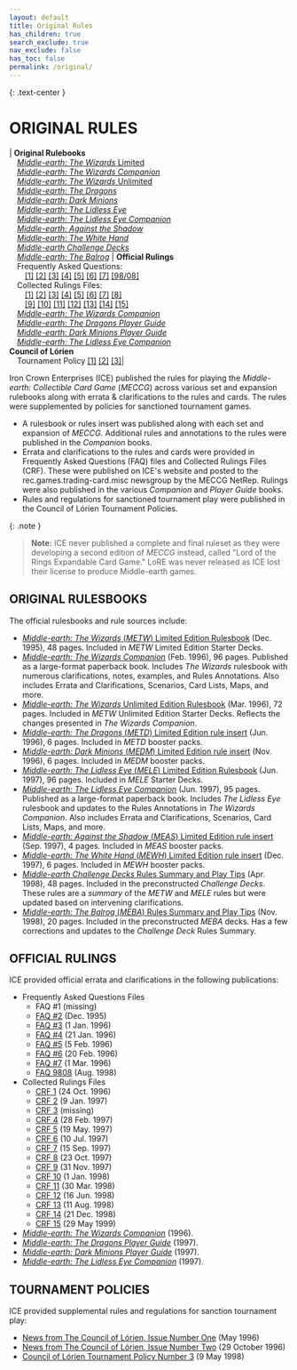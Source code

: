 ```yaml
---
layout: default
title: Original Rules
has_children: true
search_exclude: true
nav_exclude: false
has_toc: false
permalink: /original/
---
```


{: .text-center }
# ORIGINAL RULES

| **Original Rulebooks**<br>&emsp;[_Middle-earth: The Wizards_ Limited](/original/rulebooks/the-wizards-limited)<br>&emsp;[_Middle-earth: The Wizards Companion_](/original/rulebooks/metw-companion-rules)<br>&emsp;[_Middle-earth: The Wizards_ Unlimited](/original/rulebooks/the-wizards-unlimited)<br>&emsp;[_Middle-earth: The Dragons_](/original/rulebooks/the-dragons)<br>&emsp;[_Middle-earth: Dark Minions_](/original/rulebooks/dark-minions)<br>&emsp;[_Middle-earth: The Lidless Eye_](/original/rulebooks/the-lidless-eye)<br>&emsp;[_Middle-earth: The Lidless Eye Companion_](/original/rulebooks/mele-companion-rules)<br>&emsp;[_Middle-earth: Against the Shadow_](/original/rulebooks/against-the-shadow)<br>&emsp;[_Middle-earth: The White Hand_](/original/rulebooks/the-white-hand)<br>&emsp;[_Middle-earth Challenge Decks_](/original/rulebooks/challenge-decks)<br>&emsp;[_Middle-earth: The Balrog_](/original/rulebooks/the-balrog) | **Official Rulings**<br>&emsp;Frequently Asked Questions:<br>&emsp;&emsp;[\[1\]](/original/rulings/faq-1/) [\[2\]](/original/rulings/faq-2/) [\[3\]](/original/rulings/faq-3/) [\[4\]](/original/rulings/faq-4/) [\[5\]](/original/rulings/faq-5/) [\[6\]](/original/rulings/faq-6/) [\[7\]](/original/rulings/faq-7/) [\[98/08\]](/original/rulings/faq-9808/)<br>&emsp;Collected Rulings Files:<br>&emsp;&emsp;[\[1\]](/original/rulings/crf-1/) [\[2\]](/original/rulings/crf-2/) [\[3\]](/original/rulings/crf-3/) [\[4\]](/original/rulings/crf-4/) [\[5\]](/original/rulings/crf-5/) [\[6\]](/original/rulings/crf-6/) [\[7\]](/original/rulings/crf-7/) [\[8\]](/original/rulings/crf-8/)<br>&emsp;&emsp;[\[9\]](/original/rulings/crf-9/) [\[10\]](/original/rulings/crf-10/) [\[11\]](/original/rulings/crf-11/) [\[12\]](/original/rulings/crf-12/) [\[13\]](/original/rulings/crf-13/) [\[14\]](/original/rulings/crf-14/) [\[15\]](/original/rulings/crf-15/)<br>&emsp;[_Middle-earth: The Wizards Companion_](/original/rulings/metw-companion/)<br>&emsp;[_Middle-earth: The Dragons Player Guide_](/original/rulings/metd-player-guide/)<br>&emsp;[_Middle-earth: Dark Minions Player Guide_](/original/rulings/medm-player-guide/)<br>&emsp;[_Middle-earth: The Lidless Eye Companion_](/original/rulings/mele-companion/)<br> **Council of Lórien**<br>&emsp;Tournament Policy [\[1\]](/original/tournament/policy-1/) [\[2\]](/original/tournament/policy-2/) [\[3\]](/original/tournament/policy-3/)|

Iron Crown Enterprises (ICE) published the rules for playing the _Middle-earth: Collectible Card Game_ (_MECCG_) across various set and expansion rulebooks along with errata & clarifications to the rules and cards. The rules were supplemented by policies for sanctioned tournament games.
 - A rulesbook or rules insert was published along with each set and expansion of _MECCG_. Additional rules and annotations to the rules were published in the _Companion_ books. 
 - Errata and clarifications to the rules and cards were provided in Frequently Asked Questions (FAQ) files and Collected Rulings Files (CRF). These were published on ICE's website and posted to the rec.games.trading-card.misc newsgroup by the MECCG NetRep. Rulings were also published in the various _Companion_ and _Player Guide_ books.  
 - Rules and regulations for sanctioned tournament play were published in the Council of Lórien Tournament Policies. 

{: .note }
> **Note:** ICE never published a complete and final ruleset as they were developing a second edition of _MECCG_ instead, called "Lord of the Rings Expandable Card Game." LoRE was never released as ICE lost their license to produce Middle-earth games.

## ORIGINAL RULESBOOKS

The official rulesbooks and rule sources include:

 - [_Middle-earth: The Wizards_ (_METW_) Limited Edition Rulesbook](/original/rulebooks/the-wizards-limited) (Dec. 1995), 48 pages. Included in _METW_ Limited Edition Starter Decks.
 - [_Middle-earth: The Wizards Companion_](/original/rulebooks/wizard-companion-rules/) (Feb. 1996), 96 pages. Published as a large-format paperback book. Includes _The Wizards_ rulesbook with numerous clarifications, notes, examples, and Rules Annotations. Also includes Errata and Clarifications, Scenarios, Card Lists, Maps, and more. 
 - [_Middle-earth: The Wizards_ Unlimited Edition Rulesbook](/original/rulebooks/the-wizards-unlimited) (Mar. 1996), 72 pages. Included in _METW_ Unlimited Edition Starter Decks. Reflects the changes presented in _The Wizards Companion_.
 - [_Middle-earth: The Dragons_ (_METD_) Limited Edition rule insert](/original/rulebooks/the-dragons) (Jun. 1996), 6 pages. Included in _METD_ booster packs.
 - [_Middle-earth: Dark Minions_ (_MEDM_) Limited Edition rule insert](/original/rulebooks/dark-minions) (Nov. 1996), 6 pages. Included in _MEDM_ booster packs.
 - [_Middle-earth: The Lidless Eye_ (_MELE_) Limited Edition Rulesbook](/original/rulebooks/the-lidless-eye) (Jun. 1997), 96 pages. Included in _MELE_ Starter Decks.
 - [_Middle-earth: The Lidless Eye Companion_](/original/rulebooks/the-lidless-eye-companion) (Jun. 1997), 95 pages. Published as a large-format paperback book. Includes _The Lidless Eye_ rulesbook and updates to the Rules Annotations in _The Wizards Companion_. Also includes Errata and Clarifications, Scenarios, Card Lists, Maps, and more. 
 - [_Middle-earth: Against the Shadow_ (_MEAS_) Limited Edition rule insert](/original/rulebooks/against-the-shadow) (Sep. 1997), 4 pages. Included in _MEAS_ booster packs.
 - [_Middle-earth: The White Hand_ (_MEWH_) Limited Edition rule insert](/original/rulebooks/the-white-hand) (Dec. 1997), 6 pages. Included in _MEWH_ booster packs.
 - [_Middle-earth Challenge Decks_ Rules Summary and Play Tips](/original/rulebooks/challenge-decks) (Apr. 1998), 48 pages. Included in the preconstructed _Challenge Decks_. These rules are a _summary_ of the _METW_ and _MELE_ rules but were updated based on intervening clarifications.
 - [_Middle-earth: The Balrog_ (_MEBA_) Rules Summary and Play Tips](/original/rulebooks/the-balrog) (Nov. 1998), 20 pages. Included in the preconstructed _MEBA_ decks. Has a few corrections and updates to the _Challenge Deck_ Rules Summary.

## OFFICIAL RULINGS

ICE provided official errata and clarifications in the following publications:

 - Frequently Asked Questions Files
      - FAQ #1 (missing)
      - [FAQ #2](/original/rulings/faq-2/) (Dec. 1995)
      - [FAQ #3](/original/rulings/faq-3/) (1 Jan. 1996)
      - [FAQ #4](/original/rulings/faq-4/) (21 Jan. 1996)
      - [FAQ #5](/original/rulings/faq-5/) (5 Feb. 1996)
      - [FAQ #6](/original/rulings/faq-6/) (20 Feb. 1996)
      - [FAQ #7](/original/rulings/faq-7/) (1 Mar. 1996)
      - [FAQ 9808](/original/rulings/faq-9808/) (Aug. 1998)
 - Collected Rulings Files
      - [CRF 1](/original/rulings/crf-1/) (24 Oct. 1996)
      - [CRF 2](/original/rulings/crf-2/) (9 Jan. 1997)
      - [CRF 3](/original/rulings/crf-3/) (missing)
      - [CRF 4](/original/rulings/crf-4/) (28 Feb. 1997)
      - [CRF 5](/original/rulings/crf-5/) (19 May. 1997)
      - [CRF 6](/original/rulings/crf-6/) (10 Jul. 1997)
      - [CRF 7](/original/rulings/crf-7/) (15 Sep. 1997)
      - [CRF 8](/original/rulings/crf-8/) (23 Oct. 1997)
      - [CRF 9](/original/rulings/crf-9/) (31 Nov. 1997)
      - [CRF 10](/original/rulings/crf-10/) (1 Jan. 1998)
      - [CRF 11](/original/rulings/crf-11/) (30 Mar. 1998)
      - [CRF 12](/original/rulings/crf-12/) (16 Jun. 1998)
      - [CRF 13](/original/rulings/crf-13/) (11 Aug. 1998)
      - [CRF 14](/original/rulings/crf-14/) (21 Dec. 1998)
      - [CRF 15](/original/rulings/crf-15/) (29 May 1999)
 - [_Middle-earth: The Wizards Companion_](/original/rulings/metw-companion/) (1996).
 - [_Middle-earth: The Dragons Player Guide_](/original/rulings/metd-player-guide/) (1997).
 - [_Middle-earth: Dark Minions Player Guide_](/original/rulings/medm-player-guide/) (1997).
 - [_Middle-earth: The Lidless Eye Companion_](/original/rulings/mele-companion/) (1997).

## TOURNAMENT POLICIES

ICE provided supplemental rules and regulations for sanction tournament play:

 - [News from The Council of Lórien, Issue Number One](/original/tournament/policy-1/) (May 1996)
 - [News from The Council of Lórien, Issue Number Two](/original/tournament/policy-2/) (29 October 1996)
 - [Council of Lórien Tournament Policy Number 3](/original/tournament/policy-3/) (9 May 1998)

